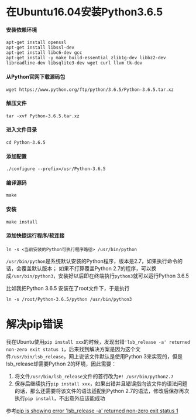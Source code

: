 # 在Ubuntu16.04安装Python3.6.5


#### 安装依赖环境

```
apt-get install openssl  
apt-get install libssl-dev
apt-get install libc6-dev gcc  
apt-get install -y make build-essential zlib1g-dev libbz2-dev libreadline-dev libsqlite3-dev wget curl llvm tk-dev 
```


#### 从Python官网下载源码包

```
wget https://www.python.org/ftp/python/3.6.5/Python-3.6.5.tar.xz
```


#### 解压文件

```
tar -xvf Python-3.6.5.tar.xz
```


#### 进入文件目录

```
cd Python-3.6.5
```


#### 添加配置

```
./configure --prefix=/usr/Python-3.6.5
```


#### 编译源码

```
make
```


#### 安装

```
make install
```


#### 添加快捷运行程序/软连接

`ln -s <当前安装的Python可执行程序路径> /usr/bin/python`

`/usr/bin/python`是系统默认安装的Python程序，版本是2.7，如果执行命令的话，会覆盖默认版本；
如果不打算覆盖Python 2.7的程序，可以换成`/usr/bin/python3`，安装好以后即在终端执行`python3`就可以运行Python 3.6.5

比如我把Python 3.6.5 安装在了root文件下，于是执行

```
ln -s /root/Python-3.6.5/python /usr/bin/python3
```


# 解决pip错误

我在Ubuntu使用`pip install xxx`的时候，发现出错`'lsb_release -a' returned non-zero exit status 1`，后来找到解决方案是因为这个文件`/usr/bin/lsb_release`，网上说该文件默认是使用Python 3来实现的，但是lsb_release却需要Python 2的环境，因此需要：

1. 将文件`/usr/bin/lsb_release`文件的首行改为`#! /usr/bin/python2.7`
2. 保存后继续执行`pip install xxx`，如果出错并且错误指向该文件的语法问题的话，那么还需要将该文件的语法适配到Python 2.7的语法，修改后保存再次执行`pip install`，不出意外应该能成功

参考[pip is showing error 'lsb_release -a' returned non-zero exit status 1](https://stackoverflow.com/questions/44967202/pip-is-showing-error-lsb-release-a-returned-non-zero-exit-status-1)
